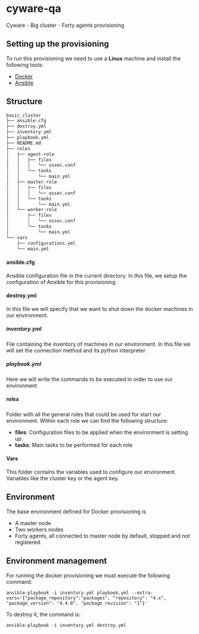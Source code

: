 # cyware-qa

Cyware - Big cluster - Forty agents provisioning

## Setting up the provisioning

To run this provisioning we need to use a **Linux** machine and install the following tools:

- [Docker](https://docs.docker.com/install/)
- [Ansible](https://docs.ansible.com/ansible/latest/installation_guide/intro_installation.html)

## Structure

```bash
basic_cluster
├── ansible.cfg
├── destroy.yml
├── inventory.yml
├── playbook.yml
├── README.md
├── roles
│   ├── agent-role
│   │   ├── files
│   │   │   └── ossec.conf
│   │   └── tasks
│   │       └── main.yml
│   ├── master-role
│   │   ├── files
│   │   │   └── ossec.conf
│   │   └── tasks
│   │       └── main.yml
│   └── worker-role
│       ├── files
│       │   └── ossec.conf
│       └── tasks
│           └── main.yml
└── vars
    ├── configurations.yml
    └── main.yml
```

#### ansible.cfg

Ansible configuration file in the current directory. In this file, we setup the configuration of Ansible for this
provisioning.

#### destroy.yml

In this file we will specify that we want to shut down the docker machines in our environment.

##### inventory.yml

File containing the inventory of machines in our environment. In this file we will set the connection method and its
python interpreter

##### playbook.yml

Here we will write the commands to be executed in order to use our environment

##### roles

Folder with all the general roles that could be used for start our environment. Within each role we can find the
following structure:

- **files**: Configuration files to be applied when the environment is setting up.
- **tasks**: Main tasks to be performed for each role

#### Vars

This folder contains the variables used to configure our environment. Variables like the cluster key or the agent key.

## Environment

The base environment defined for Docker provisioning is

- A master node
- Two workers nodes
- Forty agents, all connected to master node by default, stopped and not registered.


## Environment management

For running the docker provisioning we must execute the following command:

```shell script
ansible-playbook -i inventory.yml playbook.yml --extra-vars='{"package_repository":"packages", "repository": "4.x", "package_version": "4.4.0", "package_revision": "1"}'
```

To destroy it, the command is:

```shell script
ansible-playbook -i inventory.yml destroy.yml
```